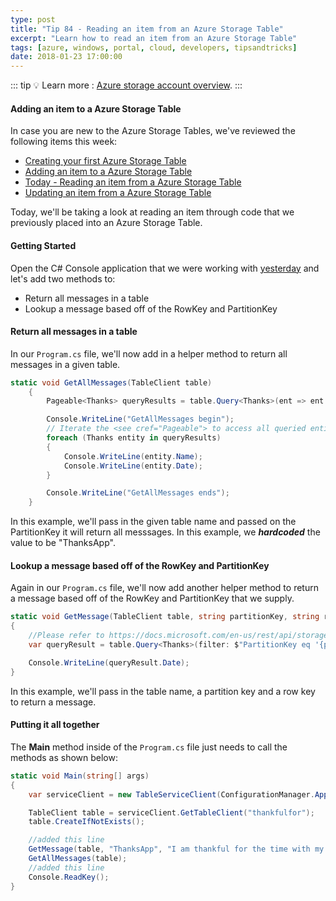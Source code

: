 ```yaml
---
type: post
title: "Tip 84 - Reading an item from an Azure Storage Table"
excerpt: "Learn how to read an item from an Azure Storage Table"
tags: [azure, windows, portal, cloud, developers, tipsandtricks]
date: 2018-01-23 17:00:00
---
```


::: tip
:bulb: Learn more : [Azure storage account overview](https://docs.microsoft.com/azure/storage/common/storage-account-overview?WT.mc_id=docs-azuredevtips-micrum).
:::

#### Adding an item to a Azure Storage Table

In case you are new to the Azure Storage Tables, we've reviewed the following items this week:

* [Creating your first Azure Storage Table](https://microsoft.github.io/AzureTipsAndTricks/blog/tip82.html)
* [Adding an item to a Azure Storage Table](https://microsoft.github.io/AzureTipsAndTricks/blog/tip83.html)
* [Today - Reading an item from a Azure Storage Table](https://microsoft.github.io/AzureTipsAndTricks/blog/tip84.html)
* [Updating an item from a Azure Storage Table](https://microsoft.github.io/AzureTipsAndTricks/blog/tip85.html)

Today, we'll be taking a look at reading an item through code that we previously placed into an Azure Storage Table.

#### Getting Started

Open the C# Console application that we were working with [yesterday](https://microsoft.github.io/AzureTipsAndTricks/blog/tip83.html) and let's add two methods to:

* Return all messages in a table
* Lookup a message based off of the RowKey and PartitionKey

#### Return all messages in a table

In our `Program.cs` file, we'll now add in a helper method to return all messages in a given table.

```csharp
static void GetAllMessages(TableClient table)
    {
        Pageable<Thanks> queryResults = table.Query<Thanks>(ent => ent.PartitionKey.Equals("ThanksApp"));

        Console.WriteLine("GetAllMessages begin");
        // Iterate the <see cref="Pageable"> to access all queried entities.
        foreach (Thanks entity in queryResults)
        {
            Console.WriteLine(entity.Name);
            Console.WriteLine(entity.Date);
        }

        Console.WriteLine("GetAllMessages ends");
    }
```

In this example, we'll pass in the given table name and passed on the PartitionKey it will return all messsages. In this example, we  ***hardcoded*** the value to be "ThanksApp".

#### Lookup a message based off of the RowKey and PartitionKey

Again in our `Program.cs` file, we'll now add another helper method to return a message based off of the RowKey and PartitionKey that we supply.

```csharp
static void GetMessage(TableClient table, string partitionKey, string rowKey)
{
    //Please refer to https://docs.microsoft.com/en-us/rest/api/storageservices/querying-tables-and-entities for more details about query syntax.
    var queryResult = table.Query<Thanks>(filter: $"PartitionKey eq '{partitionKey}' and RowKey eq '{rowKey}'").Single();

    Console.WriteLine(queryResult.Date);
}
```

In this example, we'll pass in the table name, a partition key and a row key to return a message.

#### Putting it all together

The **Main** method inside of the `Program.cs` file just needs to call the methods as shown below:

```csharp
static void Main(string[] args)
{
    var serviceClient = new TableServiceClient(ConfigurationManager.AppSettings["StorageConnection"]);

    TableClient table = serviceClient.GetTableClient("thankfulfor");
    table.CreateIfNotExists();

    //added this line
    GetMessage(table, "ThanksApp", "I am thankful for the time with my family");
    GetAllMessages(table);
    //added this line
    Console.ReadKey();
}
```

